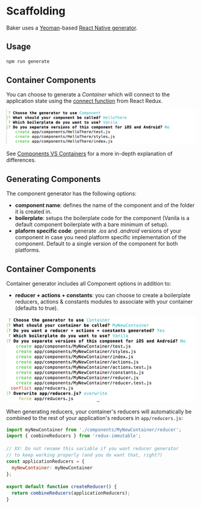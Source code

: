 
# Scaffolding 

Baker uses a [Yeoman](http://yeoman.io/)-based [React Native generator](https://github.com/thebakeryio/generator-rn).

## Usage

```sh
npm run generate
```

## Container Components

You can choose to generate a *Container* which will connect to the application state using the [connect function](https://github.com/reactjs/react-redux/blob/master/docs/api.md#connectmapstatetoprops-mapdispatchtoprops-mergeprops-options) from React Redux.

![Component generator](.github/component-generator.png)

See [Components VS Containers](ComponentsVSContainers.md) for a more in-depth explanation of differences.

## Generating Components

The component generator has the following options:

- **component name**: defines the name of the component and of the folder it is created in.
- **boilerplate**: setups the boilerplate code for the component (Vanila is a default component boilerplate with a bare minimum of setup).
- **plaform specific code**: generate *.ios* and *.android* versions of your component in case you need platform specific implementation of the component. Default to a single version of the component for both platforms.

## Container Components

Container generator includes all Component options in addition to:

- **reducer + actions + constants**: you can choose to create a boilerplate reducers, actions & constants modules to associate with your container (defaults to true).

![Component generator](.github/container-generator.png)

When generating reducers, your container's reducers will automatically be combined to the rest of your application's reducers in ```app/reducers.js```:

```javascript
import myNewContainer from './components/MyNewContainer/reducer';
import { combineReducers } from 'redux-immutable';

// XX: Do not rename this variable if you want reducer generator
// to keep working properly (and you do want that, right?)
const applicationReducers = {
  myNewContainer: myNewContainer
};

export default function createReducer() {
  return combineReducers(applicationReducers);
}
```